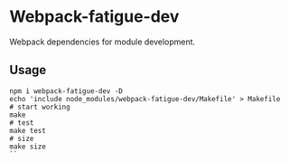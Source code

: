 # Webpack-fatigue-dev

Webpack dependencies for module development.

## Usage

```
npm i webpack-fatigue-dev -D
echo 'include node_modules/webpack-fatigue-dev/Makefile' > Makefile
# start working
make
# test
make test
# size
make size
``
